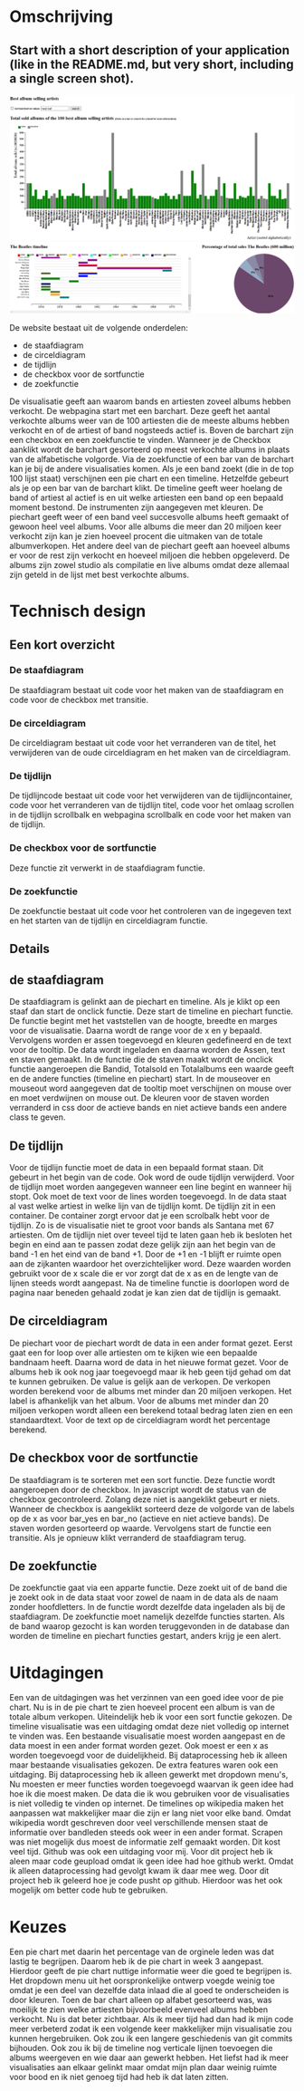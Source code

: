 # Omschrijving

## Start with a short description of your application (like in the README.md, but very short, including a single screen shot).

![GitHub excample](/doc/printscreen.PNG)
![GitHub excample](/doc/printscreen2.PNG)

De website bestaat uit de volgende onderdelen:
 -  de staafdiagram
 -  de circeldiagram
 -  de tijdlijn
 -  de checkbox voor de sortfunctie
 -  de zoekfunctie

De visualisatie geeft aan waarom bands en artiesten zoveel albums hebben verkocht. De webpagina start met een barchart. Deze geeft het aantal verkochte albums weer van de 100 artiesten die de meeste albums hebben verkocht en of de artiest of band nogsteeds actief is. Boven de barchart zijn een checkbox en een zoekfunctie te vinden. Wanneer je de Checkbox aanklikt wordt de barchart gesorteerd op meest verkochte albums in plaats van de alfabetische volgorde. Via de zoekfunctie of een bar van de barchart kan je bij de andere visualisaties komen. Als je een band zoekt (die in de top 100 lijst staat) verschijnen een pie chart en een timeline. Hetzelfde gebeurt als je op een bar van de barchart klikt. De timeline geeft weer hoelang de band of artiest al actief is en uit welke artiesten een band op een bepaald moment bestond. De instrumenten zijn aangegeven met kleuren. De piechart geeft weer of een band veel succesvolle albums heeft gemaakt of gewoon heel veel albums. Voor alle albums die meer dan 20 miljoen keer verkocht zijn kan je zien hoeveel procent die uitmaken van de totale albumverkopen. Het andere deel van de piechart geeft aan hoeveel albums er voor de rest zijn verkocht en hoeveel miljoen die hebben opgeleverd. De albums zijn zowel studio als compilatie en live albums omdat deze allemaal zijn geteld in de lijst met best verkochte albums.

# Technisch design
 
## Een kort overzicht
 
### De staafdiagram
De staafdiagram bestaat uit code voor het maken van de staafdiagram en code voor de checkbox met transitie.
 
### De circeldiagram
De circeldiagram bestaat uit code voor het verranderen van de titel, het verwijderen van de oude circeldiagram en het maken van de      circeldiagram.
 
### De tijdlijn
De tijdlijncode bestaat uit code voor het verwijderen van de tijdlijncontainer, code voor het verranderen van de tijdlijn titel, code voor het omlaag scrollen in de tijdlijn scrollbalk en webpagina scrollbalk en code voor het maken van de tijdlijn.
 
### De checkbox voor de sortfunctie
Deze functie zit verwerkt in de staafdiagram functie.
 
### De zoekfunctie
De zoekfunctie bestaat uit code voor het controleren van de ingegeven text en het starten van de tijdlijn en circeldiagram functie.
  
## Details

## de staafdiagram

De staafdiagram is gelinkt aan de piechart en timeline. Als je klikt op een staaf dan start de onclick functie. Deze start de timeline en piechart functie. 
De functie begint met het vaststellen van de hoogte, breedte en marges voor de visualisatie. Daarna wordt de range voor de x en y bepaald. Vervolgens worden er assen toegevoegd en kleuren gedefineerd en de text voor de tooltip. De data wordt ingeladen en daarna worden de Assen, text en staven gemaakt. In de functie die de staven maakt wordt de onclick functie aangeroepen die Bandid, Totalsold en Totalalbums een waarde geeft en de andere functies (timeline en piechart) start. In de mouseover en mouseout word aangegeven dat de tooltip moet verschijnen on mouse over en moet verdwijnen on mouse out. De kleuren voor de staven worden verranderd in css door de actieve bands en niet actieve bands een andere class te geven.

## De tijdlijn

Voor de tijdlijn functie moet de data in een bepaald format staan. Dit gebeurt in het begin van de code. Ook word de oude tijdlijn verwijderd. Voor de tijdlijn moet worden aangegeven wanneer een line begint en wanneer hij stopt. Ook moet de text voor de lines worden toegevoegd. In de data staat al vast welke artiest in welke lijn van de tijdlijn komt. De tijdlijn zit in een container. De container zorgt ervoor dat je een scrolbalk hebt voor de tijdlijn. Zo is de visualisatie niet te groot voor bands als Santana met 67 artiesten.
Om de tijdlijn niet over teveel tijd te laten gaan heb ik besloten het begin en eind aan te passen zodat deze gelijk zijn aan het begin van de band -1 en het eind van de band +1. Door de +1 en -1 blijft er ruimte open aan de zijkanten waardoor het overzichtelijker word. Deze waarden worden gebruikt voor de x scale die er vor zorgt dat de x as en de lengte van de lijnen steeds wordt aangepast. Na de timeline functie is doorlopen word de pagina naar beneden gehaald zodat je kan zien dat de tijdlijn is gemaakt.

## De circeldiagram

De piechart voor de piechart wordt de data in een ander format gezet. Eerst gaat een for loop over alle artiesten om te kijken wie een bepaalde bandnaam heeft. Daarna word de data in het nieuwe format gezet. Voor de albums heb ik ook nog jaar toegevoegd maar ik heb geen tijd gehad om dat te kunnen gebruiken. De value is gelijk aan de verkopen. De verkopen worden berekend voor de albums met minder dan 20 miljoen verkopen. Het label is afhankelijk van het album. Voor de albums met minder dan 20 miljoen verkopen wordt alleen een berekend totaal bedrag laten zien en een standaardtext. Voor de text op de circeldiagram wordt het percentage berekend.

## De checkbox voor de sortfunctie

De staafdiagram is te sorteren met een sort functie. Deze functie wordt aangeroepen door de checkbox. In javascript wordt de status van de checkbox gecontroleerd. Zolang deze niet is aangeklikt gebeurt er niets. Wanneer de checkbox is aangeklikt sorteerd deze de volgorde van de labels op de x as voor bar_yes en bar_no (actieve en niet actieve bands). De staven worden gesorteerd op waarde. Vervolgens start de functie een transitie. Als je opnieuw klikt verranderd de staafdiagram terug.

## De zoekfunctie

De zoekfunctie gaat via een apparte functie. Deze zoekt uit of de band die je zoekt ook in de data staat voor zowel de naam in de data als de naam zonder hoofdletters. In de functie wordt dezelfde data ingeladen als bij de staafdiagram. De zoekfunctie moet namelijk dezelfde functies starten. Als de band waarop gezocht is kan worden teruggevonden in de database dan worden de timeline en piechart functies gestart, anders krijg je een alert. 

# Uitdagingen

Een van de uitdagingen was het verzinnen van een goed idee voor de pie chart. Nu is in de pie chart te zien hoeveel procent een album is van de totale album verkopen. 
Uiteindelijk heb ik voor een sort functie gekozen. 
De timeline visualisatie was een uitdaging omdat deze niet volledig op internet te vinden was. Een bestaande visualisatie moest worden aangepast en de data moest in een ander format worden gezet. Ook moest er een x as worden toegevoegd voor de duidelijkheid. Bij dataprocessing heb ik alleen maar bestaande visualisaties gekozen. 
De extra features waren ook een uitdaging. Bij dataprocessing heb ik alleen gewerkt met dropdown menu's, Nu moesten er meer functies worden toegevoegd waarvan ik geen idee had hoe ik die moest maken. 
De data die ik wou gebruiken voor de visualisaties is niet volledig te vinden op internet. De timelines op wikipedia maken het aanpassen wat makkelijker maar die zijn er lang niet voor elke band. Omdat wikipedia wordt geschreven door veel verschillende mensen staat de informatie over bandleden steeds ook weer in een ander format. Scrapen was niet mogelijk dus moest de informatie zelf gemaakt worden. Dit kost veel tijd.
Github was ook een uitdaging voor mij. Voor dit project heb ik aleen maar code geupload omdat ik geen idee had hoe github werkt. Omdat ik alleen dataprocessing had gevolgt kwam ik daar mee weg. Door dit project heb ik geleerd hoe je code pusht op github. Hierdoor was het ook mogelijk om better code hub te gebruiken.

# Keuzes

Een pie chart met daarin het percentage van de orginele leden was dat lastig te begrijpen. Daarom heb ik de pie chart in week 3 aangepast. Hierdoor geeft de pie chart nuttige informatie weer die goed te begrijpen is.
Het dropdown menu uit het oorspronkelijke ontwerp voegde weinig toe omdat je een deel van dezelfde data inlaad die al goed te onderscheiden is door kleuren. Toen de bar chart alleen op alfabet gesorteerd was, was moeilijk te zien welke artiesten bijvoorbeeld evenveel albums hebben verkocht. Nu is dat beter zichtbaar.
Als ik meer tijd had dan had ik mijn code meer verbeterd zodat ik een volgende keer makkelijker mijn visualisatie zou kunnen hergebruiken. Ook zou ik een langere geschiedenis van git commits bijhouden. Ook zou ik bij de timeline nog verticale lijnen toevoegen die albums weergeven en wie daar aan gewerkt hebben. Het liefst had ik meer visualisaties aan elkaar gelinkt maar omdat mijn plan daar weinig ruimte voor bood en ik niet genoeg tijd had heb ik dat laten zitten.  





